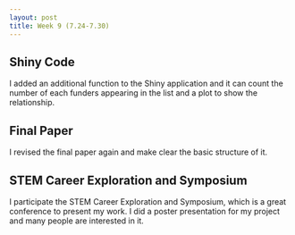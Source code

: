 ```yaml
---
layout: post
title: Week 9 (7.24-7.30) 
---
```

## Shiny Code
I added an additional function to the Shiny application and it can count the number of each funders appearing in the list and a plot to show the relationship.

## Final Paper
I revised the final paper again and make clear the basic structure of it.

## STEM Career Exploration and Symposium
I participate the STEM Career Exploration and Symposium, which is a great conference to present my work. I did a poster presentation for my project and many people are interested in it. 
